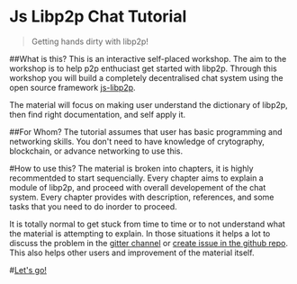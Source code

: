 Js Libp2p Chat Tutorial
=======================
> Getting hands dirty with libp2p!

##What is this?
This is an interactive self-placed workshop. The aim to the workshop is to help p2p enthuciast get started with libp2p. Through this workshop you will build a completely decentralised chat system using the open source framework [js-libp2p](https://github.com/libp2p/js-libp2p/).  

The material will focus on making user understand the dictionary of libp2p, then find right documentation, and self apply it. 

##For Whom?
The tutorial assumes that user has basic programming and networking skills. You don't need to have knowledge of crytography, blockchain, or advance networking to use this.

#How to use this?
The material is broken into chapters, it is highly recommentded to start sequencially. Every chapter aims to explain a module of libp2p, and proceed with overall developement of the chat system. Every chapter provides with description, references, and some tasks that you need to do inorder to proceed. 

It is totally normal to get stuck from time to time or to not understand what the material is attempting to explain. In those situations it helps a lot to discuss the problem in the [gitter channel](https://gitter.im/libp2p-enthusiasts/community) or [create issue in the github repo](https://github.com/shresthagrawal/jslibp2p-chat-tutorial/issues). This also helps other users and improvement of the material itself. 

#[Let's go!](/0/introduction.md)

